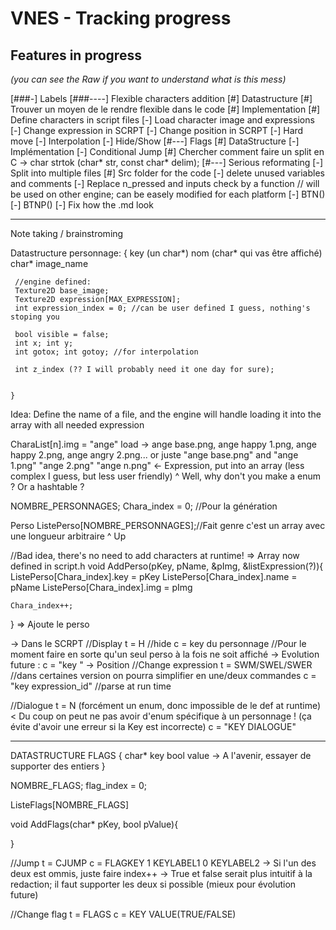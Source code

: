 # VNES - Tracking progress

## Features in progress
*(you can see the Raw if you want to understand what is this mess)*

[###-] Labels
[###----] Flexible characters addition
	[#] Datastructure
	[#] Trouver un moyen de le rendre flexible dans le code
	[#] Implementation 
	[#] Define characters in script files
	[-] Load character image and expressions
	[-] Change expression in SCRPT
	[-] Change position in SCRPT
		[-] Hard move
		[-] Interpolation
	[-] Hide/Show
[#---] Flags
	[#] DataStructure
	[-] Implémentation
	[-] Conditional Jump
[#] Chercher comment faire un split en C
	-> char strtok (char* str, const char* delim); 
[#---] Serious reformating
	[-] Split into multiple files
	[#] Src folder for the code
	[-] delete unused variables and comments
[-] Replace n_pressed and inputs check by a function // will be used on other engine; can be easely modified for each platform
	[-] BTN()
	[-] BTNP()
[-] Fix how the .md look


-----
Note taking / brainstroming

Datastructure personnage:
	{
	 key (un char*)
	 nom (char* qui vas être affiché)
	 char* image_name

	 //engine defined:
	 Texture2D base_image;
	 Texture2D expression[MAX_EXPRESSION];
	 int expression_index = 0; //can be user defined I guess, nothing's stoping you

	 bool visible = false;
	 int x; int y;
	 int gotox; int gotoy; //for interpolation

	 int z_index (?? I will probably need it one day for sure);

	 
	}

Idea:
Define the name of a file, and the engine will handle loading it into the array with all needed expression

CharaList[n].img = "ange"
load -> ange base.png, ange happy 1.png, ange happy 2.png, ange angry 2.png...
	or juste "ange base.png" and "ange 1.png" "ange 2.png" "ange n.png" <- Expression, put into an array (less complex I guess, but less user friendly)
																			^ Well, why don't you make a enum ? Or a hashtable ?


NOMBRE_PERSONNAGES;
Chara_index = 0; //Pour la génération

Perso ListePerso[NOMBRE_PERSONNAGES];//Fait genre c'est un array avec une longueur arbitraire
^ Up

//Bad idea, there's no need to add characters at runtime! => Array now defined in script.h
void AddPerso(pKey, pName, &pImg, &listExpression(?)){
	ListePerso[Chara_index].key = pKey
	ListePerso[Chara_index].name = pName
	ListePerso[Chara_index].img = pImg

	Chara_index++;
}
=> Ajoute le perso

-> Dans le SCRPT
//Display
t = H //hide
c = key du personnage //Pour le moment faire en sorte qu'un seul perso à la fois ne soit affiché
	-> Evolution future : c = "key <arg>" -> Position
//Change expression
t = SWM/SWEL/SWER //dans certaines version on pourra simplifier en une/deux commandes
c = "key expression_id" //parse at run time

//Dialogue
t = N (forcément un enum, donc impossible de le def at runtime) < Du coup on peut ne pas avoir d'enum spécifique à un personnage ! (ça évite d'avoir une erreur si la Key est incorrecte)
c = "KEY  DIALOGUE"

-----
DATASTRUCTURE FLAGS
{
	char* key
	bool  value -> A l'avenir, essayer de supporter des entiers
}

NOMBRE_FLAGS;
flag_index = 0;

ListeFlags[NOMBRE_FLAGS]

void AddFlags(char* pKey, bool pValue){

}


//Jump
t = CJUMP
c = FLAGKEY 1 KEYLABEL1 0 KEYLABEL2
	-> Si l'un des deux est ommis, juste faire index++
	-> True et false serait plus intuitif à la redaction; il faut supporter les deux si possible (mieux pour évolution future)

//Change flag
t = FLAGS
c = KEY VALUE(TRUE/FALSE)
